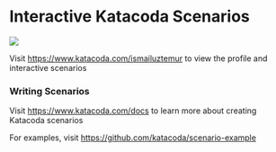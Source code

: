 # Interactive Katacoda Scenarios

[![](http://shields.katacoda.com/katacoda/ismailuztemur/count.svg)](https://www.katacoda.com/ismailuztemur "Get your profile on Katacoda.com")

Visit https://www.katacoda.com/ismailuztemur to view the profile and interactive scenarios

### Writing Scenarios
Visit https://www.katacoda.com/docs to learn more about creating Katacoda scenarios

For examples, visit https://github.com/katacoda/scenario-example
